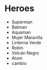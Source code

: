 # Heroes

* Superman
* Batman
* Aquaman
* Mujer Maravilla
* Linterna Verde
* Robin
* Volcán Negro
* Atom
* cambio
